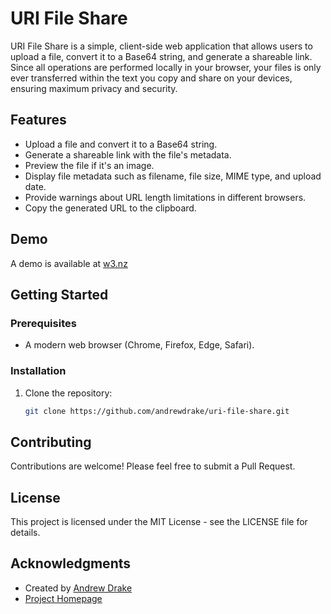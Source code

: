 # URI File Share

URI File Share is a simple, client-side web application that allows users to upload a file, convert it to a Base64 string, and generate a shareable link. Since all operations are performed locally in your browser, your files is only ever transferred within the text you copy and share on your devices, ensuring maximum privacy and security.

## Features

- Upload a file and convert it to a Base64 string.
- Generate a shareable link with the file's metadata.
- Preview the file if it's an image.
- Display file metadata such as filename, file size, MIME type, and upload date.
- Provide warnings about URL length limitations in different browsers.
- Copy the generated URL to the clipboard.

## Demo
A demo is available at [w3.nz](https://w3.nz)

## Getting Started

### Prerequisites

- A modern web browser (Chrome, Firefox, Edge, Safari).

### Installation

1. Clone the repository:
   ```sh
   git clone https://github.com/andrewdrake/uri-file-share.git


## Contributing
Contributions are welcome! Please feel free to submit a Pull Request.

## License
This project is licensed under the MIT License - see the LICENSE file for details.

## Acknowledgments
- Created by [Andrew Drake](https://x.com/below43)
- [Project Homepage](https://github.com/andrewdrake/uri-file-share)